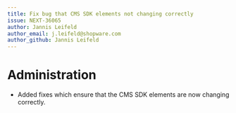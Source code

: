 ```yaml
---
title: Fix bug that CMS SDK elements not changing correctly
issue: NEXT-36065
author: Jannis Leifeld
author_email: j.leifeld@shopware.com
author_github: Jannis Leifeld
---
```

# Administration
* Added fixes which ensure that the CMS SDK elements are now changing correctly.
